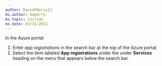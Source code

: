 ```yaml
---
author: DavidCBerry13
ms.author: daberry
ms.topic: include
ms.date: 03/31/2022
---
```

In the Azure portal:

   1. Enter *app registrations* in the search bar at the top of the Azure portal.
   1. Select the item labeled **App registrations** under the under **Services** heading on the menu that appears below the search bar.